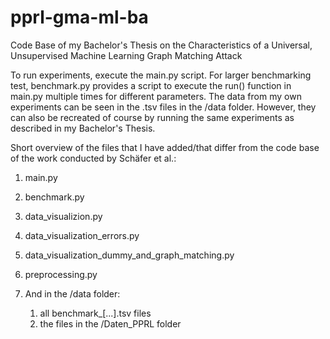 # pprl-gma-ml-ba
Code Base of my Bachelor's Thesis on the Characteristics of a Universal, Unsupervised Machine Learning Graph Matching Attack


To run experiments, execute the main.py script. 
For larger benchmarking test, benchmark.py provides a script to execute the run() function in main.py multiple times for different parameters.
The data from my own experiments can be seen in the .tsv files in the /data folder. However, they can also be recreated of course by running the same experiments as described in my Bachelor's Thesis.

Short overview of the files that I have added/that differ from the code base of the work conducted by Schäfer et al.:
1. main.py
2. benchmark.py
3. data_visualizion.py
4. data_visualization_errors.py
5. data_visualization_dummy_and_graph_matching.py
6. preprocessing.py
7. And in the /data folder:

   1. all benchmark_[...].tsv files
   2. the files in the /Daten_PPRL folder


